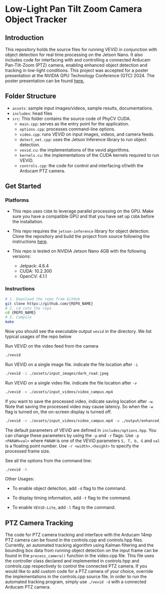 # Low-Light Pan Tilt Zoom Camera Object Tracker
 
## Introduction 

This repository holds the source files for running VEViD in conjunction with object detection for real time processing on the Jetson Nano. It also includes code for interfacing with and controlling a connected Arducam Pan-Tilt-Zoom (PTZ) camera, enabling enhanced object detection and tracking in low-light conditions. This project was accepted for a poster presentation at the NVIDIA GPU Technology Conference (GTC) 2024. The poster presentation can be found [here.](https://www.nvidia.com/gtc/posters/?search=Physics%20Inspired#/session/1705022965922001O2as)

## Folder Structure

- `assets`: sample input images/videos, sample results, documentations.
- `includes`: head files
- `src`: This folder contains the source code of PhyCV CUDA.
  - `main.cpp`: serves as the entry point for the application.
  - `options.cpp`: processes command-line options.
  - `video.cpp`: runs VEViD on input images, videos, and camera feeds.
  - `detect_net.cpp`: uses the Jetson Inference library to run object detection.
  - `vevid.cu`: the implementations of the vevid algorithms.
  - `kernels.cu`: the implementations of the CUDA kernels required to run VEViD. 
  - `controls.cpp`: the code for control and interfacing of/with the Arducam PTZ camera.

## Get Started

### Platforms 
- This repo uses `CUDA` to leverage parallel processing on the GPU. Make sure you have a compatible GPU and that you have set up `CUDA` before the installation.

- This repo requires the `jetson-inference` library for object detection. Clone the repository and build the project from source following the instructions [here](https://github.com/dusty-nv/jetson-inference/blob/master/docs/building-repo-2.md).

- This repo is tested on NVIDIA Jetson Nano 4GB with the following versions:
  - Jetpack: 4.6.4
  - CUDA: 10.2.300
  - OpenCV: 4.1.1

### Instructions
```bash
# 1. Download the repo from GitHub
git clone https://github.com/{REPO_NAME}
# 2. cd into the repo
cd {REPO_NAME}
# 3. Compile
make
```
Now you should see the executable output `vevid` in the directory. We list typical usages of the repo below

Run VEViD on the video feed from the camera
```bash
./vevid
```

Run VEViD on a single image file. indicate the file location after `-i` 
```bash
./vevid -i ./assets/input_images/dark_road.jpeg
```

Run VEViD on a single video file. indicate the file location after `-v` 
```bash
./vevid -v ./assets/input_videos/video_campus.mp4
```

If you want to save the processed video, indicate saving location after `-w`. Note that saving the processed video may cause latency. So when the `-w` flag is turned on, the on-screen display is turned off.
```bash
./vevid -v ./assets/input_videos/video_campus.mp4 -w ./output/enhanced_campus.mp4
```

The default parameters of VEViD are defined in `includes/options.hpp`. You can change these parameters by using the `-p` and `-r` flags. Use `-p <PARAM=val>` where `PARAM` is one of the VEViD parameters `S, T, b, G` and `val` is a floating point number. Use `-r <width>,<height>` to specify the processed frame size. 


See all the options from the command line:
```bash
./vevid -h
```

Other Usages:

- To enable object detection, add `-d` flag to the command.

- To display timing information, add `-t` flag to the command.

- To enable `VEViD-Lite`, add `-l` flag to the command.

## PTZ Camera Tracking

The code for PTZ camera tracking and interface with the Arducam 14mp PTZ camera can be found in the controls.cpp and controls.hpp files. Currently, an automated tracking algorithm using Kalman filtering and the bounding box data from running object detection on the input frame can be found in the `process_camera()` function in the video.cpp file. This file uses the controller class declared and implemented in controls.hpp and controls.cpp respectively to control the connected PTZ camera. If you would like to add custom code for a PTZ camera of your choice, override the implementations in the controls.cpp source file. In order to run the automated tracking program, simply use `./vevid -d` with a connected Arducam PTZ camera.
